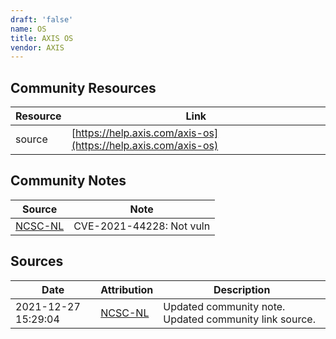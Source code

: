 ```yaml
---
draft: 'false'
name: OS
title: AXIS OS
vendor: AXIS
---
```



## Community Resources
| Resource | Link |
| --- | --- |
| source | [https://help.axis.com/axis-os](https://help.axis.com/axis-os) |

## Community Notes
| Source | Note |
| --- | --- |
| [NCSC-NL](https://github.com/NCSC-NL/log4shell/blob/main/software/README.md) | CVE-2021-44228: Not vuln </ul> |

## Sources
| Date | Attribution | Description |
| --- | --- | --- |
| 2021-12-27 15:29:04 | [NCSC-NL](https://github.com/NCSC-NL/log4shell/blob/main/software/README.md) | Updated community note. Updated community link source.  |
